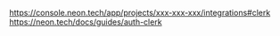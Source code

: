https://console.neon.tech/app/projects/xxx-xxx-xxx/integrations#clerk
https://neon.tech/docs/guides/auth-clerk